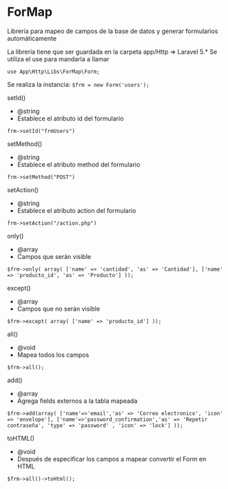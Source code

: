 # ForMap

Librería para mapeo de campos de la base de datos y generar formularios automáticamente

La libreria tiene que ser guardada en la carpeta app/Http => Laravel 5.*
Se utiliza el use para mandarla a llamar

`use App\Http\Libs\ForMap\Form;`

Se realiza la instancia:
`$frm = new Form('users');`

setId()

* @string
* Establece el atributo id del formulario

`frm->setId("frmUsers")`

setMethod()

* @string
* Establece el atributo method del formulario

`frm->setMethod("POST")`

setAction()

* @string
* Establece el atributo action del formulario

`frm->setAction("/action.php")`

only()
* @array
* Campos que serán visible

`$frm->only(
       array(
          ['name' => 'cantidad', 'as' => 'Cantidad'],
          ['name' => 'producto_id', 'as' => 'Producto']
));`

except()
* @array
* Campos que no serán visible

`$frm->except(
       array(
          ['name' => 'producto_id']
));`

all()
* @void
* Mapea todos los campos

`$frm->all();`

add()
* @array
* Agrega fields externos a la tabla mapeada

`$frm->add(array(
       ['name'=>'email','as' => 'Correo electronico', 'icon' => 'envelope'],
       ['name'=>'password_confirmation','as' => 'Repetir contraseña', 'type' => 'password' , 'icon' => 'lock']
));`

toHTML()
* @void
* Después de especificar los campos a mapear convertir el Form en HTML

`$frm->all()->toHtml();`

